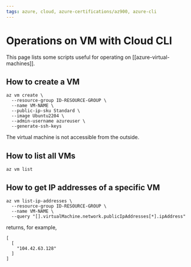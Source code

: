 ```yaml
---
tags: azure, cloud, azure-certifications/az900, azure-cli
---
```


# Operations on VM with Cloud CLI

This page lists some scripts useful for operating on [[azure-virtual-machines]].

## How to create a VM

```cli
az vm create \
  --resource-group ID-RESOURCE-GROUP \
  --name VM-NAME \
  --public-ip-sku Standard \
  --image Ubuntu2204 \
  --admin-username azureuser \
  --generate-ssh-keys
```

The virtual machine is not accessible from the outside.

## How to list all VMs

```cli
az vm list
```

## How to get IP addresses of a specific VM

```cli
az vm list-ip-addresses \
  --resource-group ID-RESOURCE-GROUP \
  --name VM-NAME \
  --query "[].virtualMachine.network.publicIpAddresses[*].ipAddress"
```

returns, for example,

```cli
[
  [
    "104.42.63.128"
  ]
]

```
